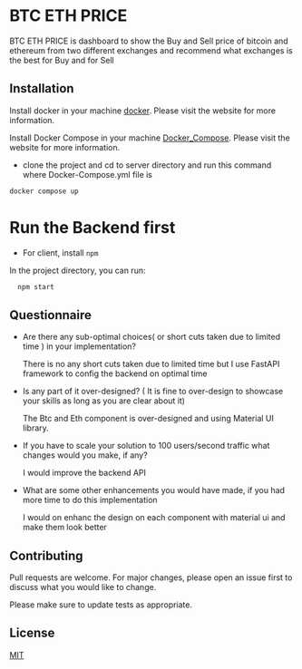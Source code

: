 # BTC ETH PRICE

BTC ETH PRICE is dashboard to show the Buy and Sell price of bitcoin and ethereum from two different exchanges and recommend what exchanges is the best for Buy and for Sell

## Installation

Install docker in your machine [docker](https://docs.docker.com/get-docker/). Please
visit the website for more information.

Install Docker Compose in your machine [Docker_Compose](https://docs.docker.com/compose/install/). Please visit the website for more information.

- clone the project and cd to server directory and run this command where Docker-Compose.yml file is

```bash
docker compose up
```

# Run the Backend first

- For client, install `npm`

In the project directory, you can run:

```bash
  npm start
```

## Questionnaire

- Are there any sub-optimal choices( or short cuts taken due to limited time ) in your implementation?

  There is no any short cuts taken due to limited time but I use FastAPI framework to config the backend on optimal time

- Is any part of it over-designed? ( It is fine to over-design to showcase your skills as long as you are clear about it)

  The Btc and Eth component is over-designed and using Material UI library.

- If you have to scale your solution to 100 users/second traffic what changes would you make, if any?

  I would improve the backend API

- What are some other enhancements you would have made, if you had more time to do this implementation

  I would on enhanc the design on each component with material ui and make them look better

## Contributing

Pull requests are welcome. For major changes, please open an issue first to discuss what you would like to change.

Please make sure to update tests as appropriate.

## License

[MIT](https://choosealicense.com/licenses/mit/)
